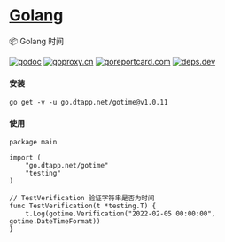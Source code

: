 <h1>
<a href="https://www.dtapp.net/">Golang</a>
</h1>

📦 Golang 时间

[comment]: <> (go)
[![godoc](https://pkg.go.dev/badge/go.dtapp.net/gotime?status.svg)](https://pkg.go.dev/go.dtapp.net/gotime)
[![goproxy.cn](https://goproxy.cn/stats/go.dtapp.net/gotime/badges/download-count.svg)](https://goproxy.cn/stats/go.dtapp.net/gotime)
[![goreportcard.com](https://goreportcard.com/badge/go.dtapp.net/gotime)](https://goreportcard.com/report/go.dtapp.net/gotime)
[![deps.dev](https://img.shields.io/badge/deps-go-red.svg)](https://deps.dev/go/go.dtapp.net%2Fgotime)

#### 安装

```shell
go get -v -u go.dtapp.net/gotime@v1.0.11
```

#### 使用

```text
package main

import (
	"go.dtapp.net/gotime"
	"testing"
)

// TestVerification 验证字符串是否为时间
func TestVerification(t *testing.T) {
	t.Log(gotime.Verification("2022-02-05 00:00:00", gotime.DateTimeFormat))
}
```